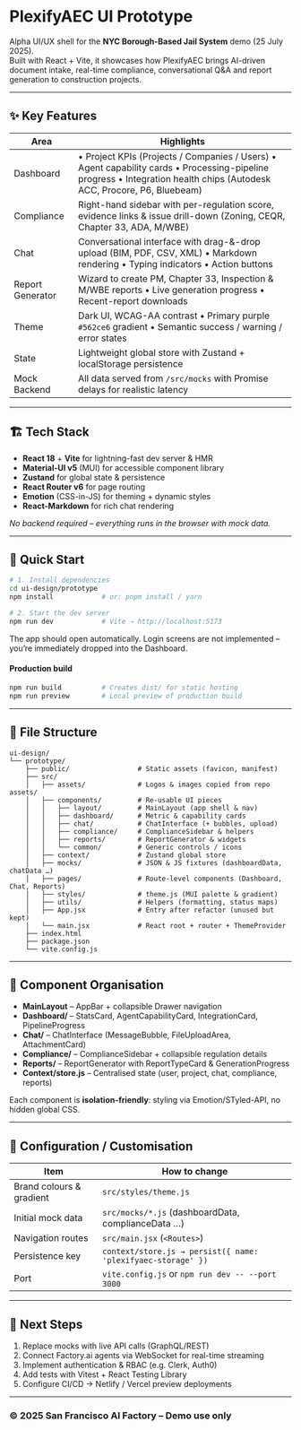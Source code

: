# PlexifyAEC UI Prototype

Alpha UI/UX shell for the **NYC Borough-Based Jail System** demo (25 July 2025).  
Built with React + Vite, it showcases how PlexifyAEC brings AI-driven document intake, real-time compliance, conversational Q&A and report generation to construction projects.

---

## ✨ Key Features

| Area | Highlights |
|------|------------|
| Dashboard | • Project KPIs (Projects / Companies / Users) • Agent capability cards • Processing-pipeline progress • Integration health chips (Autodesk ACC, Procore, P6, Bluebeam) |
| Compliance | Right-hand sidebar with per-regulation score, evidence links & issue drill-down (Zoning, CEQR, Chapter 33, ADA, M/WBE) |
| Chat | Conversational interface with drag-&-drop upload (BIM, PDF, CSV, XML) • Markdown rendering • Typing indicators • Action buttons |
| Report Generator | Wizard to create PM, Chapter 33, Inspection & M/WBE reports • Live generation progress • Recent-report downloads |
| Theme | Dark UI, WCAG-AA contrast • Primary purple `#562ce6` gradient • Semantic success / warning / error states |
| State | Lightweight global store with Zustand + localStorage persistence |
| Mock Backend | All data served from `/src/mocks` with Promise delays for realistic latency |

---

## 🏗 Tech Stack

* **React 18** + **Vite** for lightning-fast dev server & HMR  
* **Material-UI v5** (MUI) for accessible component library  
* **Zustand** for global state & persistence  
* **React Router v6** for page routing  
* **Emotion** (CSS-in-JS) for theming + dynamic styles  
* **React-Markdown** for rich chat rendering  

_No backend required – everything runs in the browser with mock data._

---

## 🚀 Quick Start

```bash
# 1. Install dependencies
cd ui-design/prototype
npm install            # or: pnpm install / yarn

# 2. Start the dev server
npm run dev            # Vite ⇢ http://localhost:5173
```

The app should open automatically. Login screens are not implemented – you’re immediately dropped into the Dashboard.

#### Production build

```bash
npm run build          # Creates dist/ for static hosting
npm run preview        # Local preview of production build
```

---

## 📂 File Structure

```
ui-design/
└── prototype/
    ├── public/                 # Static assets (favicon, manifest)
    ├── src/
    │   ├── assets/             # Logos & images copied from repo assets/
    │   ├── components/         # Re-usable UI pieces
    │   │   ├── layout/         # MainLayout (app shell & nav)
    │   │   ├── dashboard/      # Metric & capability cards
    │   │   ├── chat/           # ChatInterface (+ bubbles, upload)
    │   │   ├── compliance/     # ComplianceSidebar & helpers
    │   │   ├── reports/        # ReportGenerator & widgets
    │   │   └── common/         # Generic controls / icons
    │   ├── context/            # Zustand global store
    │   ├── mocks/              # JSON & JS fixtures (dashboardData, chatData …)
    │   ├── pages/              # Route-level components (Dashboard, Chat, Reports)
    │   ├── styles/             # theme.js (MUI palette & gradient)
    │   ├── utils/              # Helpers (formatting, status maps)
    │   ├── App.jsx             # Entry after refactor (unused but kept)
    │   └── main.jsx            # React root + router + ThemeProvider
    ├── index.html
    ├── package.json
    └── vite.config.js
```

---

## 🧩 Component Organisation

* **MainLayout** – AppBar + collapsible Drawer navigation  
* **Dashboard/** – StatsCard, AgentCapabilityCard, IntegrationCard, PipelineProgress  
* **Chat/** – ChatInterface (MessageBubble, FileUploadArea, AttachmentCard)  
* **Compliance/** – ComplianceSidebar + collapsible regulation details  
* **Reports/** – ReportGenerator with ReportTypeCard & GenerationProgress  
* **Context/store.js** – Centralised state (user, project, chat, compliance, reports)

Each component is **isolation-friendly**: styling via Emotion/STyled-API, no hidden global CSS.

---

## 🔧 Configuration / Customisation

| Item | How to change |
|------|---------------|
| Brand colours & gradient | `src/styles/theme.js` |
| Initial mock data | `src/mocks/*.js` (dashboardData, complianceData …) |
| Navigation routes | `src/main.jsx` (`<Routes>`) |
| Persistence key | `context/store.js → persist({ name: 'plexifyaec-storage' })` |
| Port | `vite.config.js` or `npm run dev -- --port 3000` |

---

## 📜 Next Steps

1. Replace mocks with live API calls (GraphQL/REST)  
2. Connect Factory.ai agents via WebSocket for real-time streaming  
3. Implement authentication & RBAC (e.g. Clerk, Auth0)  
4. Add tests with Vitest + React Testing Library  
5. Configure CI/CD → Netlify / Vercel preview deployments  

---

### © 2025 San Francisco AI Factory – Demo use only
